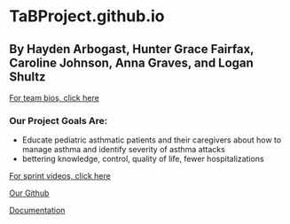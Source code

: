 # TaBProject.github.io

<!-- to start backend:
    npm install
    cd backend
    npm run dev -->

<!-- to start frontend:
    cd frontend
    npm install
    mpn run dev -->

<!-- make sure you have done npm i -->

## By Hayden Arbogast, Hunter Grace Fairfax, Caroline Johnson, Anna Graves, and Logan Shultz
[For team bios, click here](aboutus.html)

### Our Project Goals Are:
- Educate pediatric asthmatic patients and their caregivers about how to manage asthma and identify severity of asthma attacks
- bettering knowledge, control, quality of life, fewer hospitalizations

[For sprint videos, click here](videos.html)

[Our Github](https://github.com/H-Arbo/TaBProject)

[Documentation](documetation.html)
